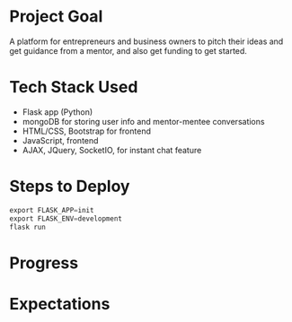 # Project Goal
A platform for entrepreneurs and business owners to pitch their ideas and get guidance from a mentor, and also get funding to get started.

# Tech Stack Used
- Flask app (Python)
- mongoDB for storing user info and mentor-mentee conversations
- HTML/CSS, Bootstrap for frontend
- JavaScript, frontend
- AJAX, JQuery, SocketIO, for instant chat feature


# Steps to Deploy
```python
export FLASK_APP=init
export FLASK_ENV=development
flask run
```

# Progress


# Expectations
